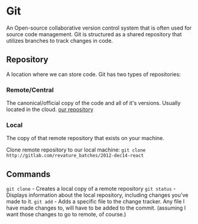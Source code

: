 # Git

An Open-source collaborative version control system that is often used for source code management.
Git is structured as a shared repository that utilizes branches to track changes in code.

## Repository
A location where we can store code.
Git has two types of repositories:

### Remote/Central
The canonical/official copy of the code and all of it's versions.
Usually located in the cloud. [our repository](http://gitlab.com/revature_batches/2012-dec14-react)

### Local
The copy of that remote repository that exists on your machine.

Clone remote repository to our local machine:
`git clone http://gitlab.com/revature_batches/2012-dec14-react`

## Commands
`git clone` - Creates a local copy of a remote repository
`git status` - Displays information about the local repository, including changes you've made to it.
`git add` - Adds a specific file to the change tracker. Any file I have made changes to, will have to be added to the commit. (assuming I want those changes to go to remote, of course.)